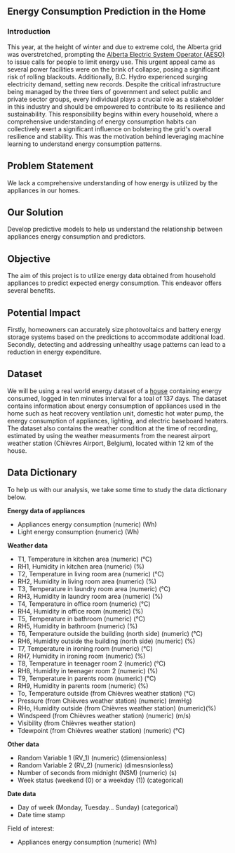 ## Energy Consumption Prediction in the Home ##

### Introduction ###

This year, at the height of winter and due to extreme cold, the Alberta grid was overstretched, prompting the 
[Alberta Electric System Operator (AESO)](https://globalnews.ca/news/10231766/alberta-grid-concerns-critical-infrastructure/)  
to issue calls for people to limit energy use. This urgent appeal came as several power facilities were on the brink of 
collapse, posing a significant risk of rolling blackouts. Additionally, B.C. Hydro experienced surging electricity demand, setting new records.
Despite the critical infrastructure being managed by the three tiers of government and select public and private sector 
groups, every individual plays a crucial role as a stakeholder in this industry and should be empowered to contribute to 
its resilience and sustainability. This responsibility begins within every household, where a comprehensive understanding 
of energy consumption habits can collectively exert a significant influence on bolstering the grid's overall resilience 
and stability. This was the motivation behind leveraging machine learning to understand energy consumption patterns.

## Problem Statement ##

We lack a comprehensive understanding of how energy is utilized by the appliances in our homes.

## Our Solution ##

Develop predictive models to help us understand the relationship between appliances energy consumption and predictors.

## Objective ##

The aim of this project is to utilize energy data obtained from household appliances to 
predict expected energy consumption. This endeavor offers several benefits. 

## Potential Impact ##

Firstly, homeowners can accurately size photovoltaics and battery energy storage systems based on the predictions to 
accommodate additional load. Secondly, detecting and addressing unhealthy usage patterns can lead to a reduction in 
energy expenditure.

## Dataset ##

We will be using a real world energy dataset of a [house](https://www.sciencedirect.com/science/article/pii/S0378778816308970?via%3Dihub) 
containing energy consumed, logged in ten minutes interval for a toal of 137 days. The dataset contains information 
about energy consumption of appliances used in the home such as heat recovery ventilation unit, domestic hot water pump, 
the energy consumption of appliances, lighting, and electric baseboard heaters. The dataset also contains the weather 
condition at the time of recording, estimated by using the weather measurments from the nearest airport weather station 
(Chièvres Airport, Belgium), located within 12 km of the house. 


## Data Dictionary ##

To help us with our analysis, we take some time to study the data dictionary below. 

**Energy data of appliances**

- Appliances energy consumption (numeric) (Wh)
- Light energy consumption (numeric) (Wh)

**Weather data**

- T1, Temperature in kitchen area (numeric) (&deg;C)
- RH1, Humidity in kitchen area (numeric) (%)
- T2, Temperature in living room area (numeric) (&deg;C)
- RH2, Humidity in living room area (numeric) (%)
- T3, Temperature in laundry room area (numeric) (&deg;C)
- RH3, Humidity in laundry room area (numeric) (%)
- T4, Temperature in office room (numeric) (&deg;C)
- RH4, Humidity in office room (numeric) (%)
- T5, Temperature in bathroom (numeric) (&deg;C)
- RH5, Humidity in bathroom (numeric) (%)
- T6, Temperature outside the building (north side) (numeric) (&deg;C)
- RH6, Humidity outside the building (north side) (numeric) (%)
- T7, Temperature in ironing room (numeric) (&deg;C)
- RH7, Humidity in ironing room (numeric) (%)
- T8, Temperature in teenager room 2 (numeric) (&deg;C)
- RH8, Humidity in teenager room 2 (numeric) (%)
- T9, Temperature in parents room (numeric) (&deg;C)
- RH9, Humidity in parents room (numeric) (%)
- To, Temperature outside (from Chièvres weather station) (&deg;C)
- Pressure (from Chièvres weather station) (numeric) (mmHg)
- RHo, Humidity outside (from Chièvres weather station) (numeric)(%)
- Windspeed (from Chièvres weather station) (numeric) (m/s)
- Visibility (from Chièvres weather station)
- Tdewpoint (from Chièvres weather station) (numeric) (&deg;C)

**Other data**

- Random Variable 1 (RV_1) (numeric) (dimensionless)
- Random Variable 2 (RV_2) (numeric) (dimesnsionless)
- Number of seconds from midnight (NSM) (numeric) (s)
- Week status (weekend (0) or a weekday (1)) (categorical)

**Date data**

- Day of week (Monday, Tuesday… Sunday) (categorical)
- Date time stamp

Field of interest:
- Appliances energy consumption (numeric) (Wh)

